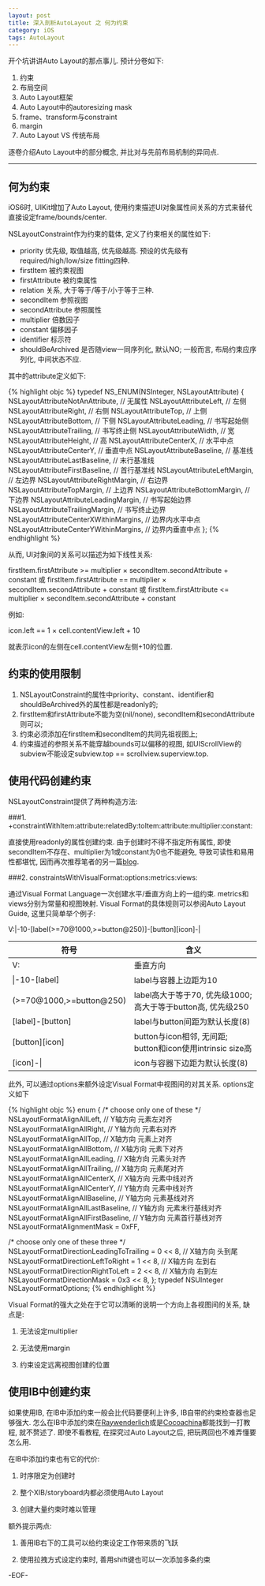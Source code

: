 ```yaml
---
layout: post
title: 深入剖析AutoLayout 之 何为约束
category: iOS
tags: AutoLayout
---
```


开个坑讲讲Auto Layout的那点事儿. 预计分卷如下:

  1. 约束
  2. 布局空间
  3. Auto Layout框架
  4. Auto Layout中的autoresizing mask
  5. frame、transform与constraint
  6. margin
  7. Auto Layout VS 传统布局 

逐卷介绍Auto Layout中的部分概念, 并比对与先前布局机制的异同点.

- - - 

## 何为约束

iOS6时, UIKit增加了Auto Layout, 使用约束描述UI对象属性间关系的方式来替代直接设定frame/bounds/center. 

NSLayoutConstraint作为约束的载体, 定义了约束相关的属性如下:

  - priority        优先级, 取值越高, 优先级越高. 预设的优先级有required/high/low/size fitting四种.
  - firstItem       被约束视图
  - firstAttribute  被约束属性 
  - relation        关系, 大于等于/等于/小于等于三种.
  - secondItem      参照视图
  - secondAttribute 参照属性
  - multiplier      倍数因子
  - constant        偏移因子
  - identifier      标示符
  - shouldBeArchived  是否随view一同序列化, 默认NO; 一般而言, 布局约束应序列化, 中间状态不应.

其中的attribute定义如下:

{% highlight objc %}
typedef NS_ENUM(NSInteger, NSLayoutAttribute) {
  NSLayoutAttributeNotAnAttribute,    // 无属性
    NSLayoutAttributeLeft,            // 左侧
    NSLayoutAttributeRight,           // 右侧
    NSLayoutAttributeTop,             // 上侧 
    NSLayoutAttributeBottom,          // 下侧
    NSLayoutAttributeLeading,         // 书写起始侧
    NSLayoutAttributeTrailing,        // 书写终止侧
    NSLayoutAttributeWidth,           // 宽
    NSLayoutAttributeHeight,          // 高
    NSLayoutAttributeCenterX,         // 水平中点
    NSLayoutAttributeCenterY,         // 垂直中点
    NSLayoutAttributeBaseline,        // 基准线
    NSLayoutAttributeLastBaseline,    // 末行基准线
    NSLayoutAttributeFirstBaseline,   // 首行基准线
    NSLayoutAttributeLeftMargin,      // 左边界
    NSLayoutAttributeRightMargin,     // 右边界
    NSLayoutAttributeTopMargin,       // 上边界
    NSLayoutAttributeBottomMargin,    // 下边界
    NSLayoutAttributeLeadingMargin,   // 书写起始边界
    NSLayoutAttributeTrailingMargin,  // 书写终止边界
    NSLayoutAttributeCenterXWithinMargins,  // 边界内水平中点
    NSLayoutAttributeCenterYWithinMargins,  // 边界内垂直中点
};
{% endhighlight %}

从而, UI对象间的关系可以描述为如下线性关系:

  firstItem.firstAttribute >= multiplier × secondItem.secondAttribute + constant
  或
  firstItem.firstAttribute == multiplier × secondItem.secondAttribute + constant
  或
  firstItem.firstAttribute <= multiplier × secondItem.secondAttribute + constant

例如:

  icon.left == 1 × cell.contentView.left + 10

就表示icon的左侧在cell.contentView左侧+10的位置.

## 约束的使用限制

  1. NSLayoutConstraint的属性中priority、constant、identifier和shouldBeArchived外的属性都是readonly的;
  2. firstItem和firstAttribute不能为空(nil/none), secondItem和secondAttribute则可以;
  3. 约束必须添加在firstItem和secondItem的共同先祖视图上;
  4. 约束描述的参照关系不能穿越bounds可以偏移的视图, 如UIScrollView的subview不能设定subview.top == scrollview.superview.top.

## 使用代码创建约束

NSLayoutConstraint提供了两种构造方法:

###1. +constraintWithItem:attribute:relatedBy:toItem:attribute:multiplier:constant:

直接使用readonly的属性创建约束. 由于创建时不得不指定所有属性, 即使secondItem不存在、multiplier为1或constant为0也不能避免, 导致可读性和易用性都堪忧, 因而再次推荐笔者的另一篇[blog](ios/2015/01/09/constraint_builder/).

###2. constraintsWithVisualFormat:options:metrics:views:

通过Visual Format Language一次创建水平/垂直方向上的一组约束. metrics和views分别为常量和视图映射. Visual Format的具体规则可以参阅Auto Layout Guide, 这里只简单举个例子:

V:\|-10-\[label(>=70@1000,>=button@250)\]-\[button\]\[icon\]-\|

符号 | 含义
------------------------|---------------------------------------------------------
V:                      | 垂直方向
\|-10-\[label\]         | label与容器上边距为10
(>=70@1000,>=button@250)| label高大于等于70, 优先级1000; 高大于等于button高, 优先级250
\[label\]-\[button\]    | label与button间距为默认长度(8)
\[button\]\[icon\]      | button与icon相邻, 无间距; button和icon使用intrinsic size高
\[icon\]-\|             | icon与容器下边距为默认长度(8)


此外, 可以通过options来额外设定Visual Format中视图间的对其关系. options定义如下

{% highlight objc %}
enum {
   /* choose only one of these */
   NSLayoutFormatAlignAllLeft,          // Y轴方向 元素左对齐
   NSLayoutFormatAlignAllRight,         // Y轴方向 元素右对齐
   NSLayoutFormatAlignAllTop,           // X轴方向 元素上对齐
   NSLayoutFormatAlignAllBottom,        // X轴方向 元素下对齐
   NSLayoutFormatAlignAllLeading,       // X轴方向 元素头对齐
   NSLayoutFormatAlignAllTrailing,      // X轴方向 元素尾对齐
   NSLayoutFormatAlignAllCenterX,       // X轴方向 元素中线对齐
   NSLayoutFormatAlignAllCenterY,       // Y轴方向 元素中线对齐
   NSLayoutFormatAlignAllBaseline,      // Y轴方向 元素基线对齐
   NSLayoutFormatAlignAllLastBaseline,  // Y轴方向 元素末行基线对齐
   NSLayoutFormatAlignAllFirstBaseline, // Y轴方向 元素首行基线对齐
   NSLayoutFormatAlignmentMask = 0xFF,

   /* choose only one of these three */
   NSLayoutFormatDirectionLeadingToTrailing = 0 << 8, // X轴方向 头到尾
   NSLayoutFormatDirectionLeftToRight = 1 << 8,       // X轴方向 左到右
   NSLayoutFormatDirectionRightToLeft = 2 << 8,       // X轴方向 右到左
   NSLayoutFormatDirectionMask = 0x3 << 8,
};
typedef NSUInteger NSLayoutFormatOptions;
{% endhighlight %}

Visual Format的强大之处在于它可以清晰的说明一个方向上各视图间的关系, 缺点是:

1. 无法设定multiplier 

2. 无法使用margin 

3. 约束设定远离视图创建的位置

## 使用IB中创建约束

如果使用IB, 在IB中添加约束一般会比代码要便利上许多, IB自带的约束检查器也足够强大. 怎么在IB中添加约束在[Raywenderlich](http://www.raywenderlich.com/)或是[Cocoachina](http://www.cocoachina.com/)都能找到一打教程, 就不赘述了. 即使不看教程, 在探究过Auto Layout之后, 把玩两回也不难弄懂要怎么用.

在IB中添加约束也有它的代价: 

1. 时序限定为创建时 

2. 整个XIB/storyboard内都必须使用Auto Layout 

3. 创建大量约束时难以管理

额外提示两点: 

1. 善用IB右下的工具可以给约束设定工作带来质的飞跃

2. 使用拉拽方式设定约束时, 善用shift键也可以一次添加多条约束

-EOF-

